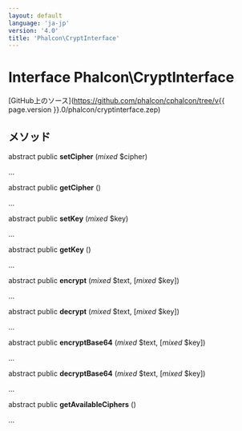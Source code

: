 ```yaml
---
layout: default
language: 'ja-jp'
version: '4.0'
title: 'Phalcon\CryptInterface'
---
```

# Interface **Phalcon\CryptInterface**

[GitHub上のソース](https://github.com/phalcon/cphalcon/tree/v{{ page.version }}.0/phalcon/cryptinterface.zep)

## メソッド

abstract public **setCipher** (*mixed* $cipher)

...

abstract public **getCipher** ()

...

abstract public **setKey** (*mixed* $key)

...

abstract public **getKey** ()

...

abstract public **encrypt** (*mixed* $text, [*mixed* $key])

...

abstract public **decrypt** (*mixed* $text, [*mixed* $key])

...

abstract public **encryptBase64** (*mixed* $text, [*mixed* $key])

...

abstract public **decryptBase64** (*mixed* $text, [*mixed* $key])

...

abstract public **getAvailableCiphers** ()

...